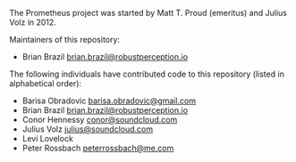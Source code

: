 The Prometheus project was started by Matt T. Proud (emeritus) and
Julius Volz in 2012.

Maintainers of this repository:

* Brian Brazil <brian.brazil@robustperception.io>

The following individuals have contributed code to this repository
(listed in alphabetical order):

* Barisa Obradovic <barisa.obradovic@gmail.com>
* Brian Brazil <brian.brazil@robustperception.io>
* Conor Hennessy <conor@soundcloud.com>
* Julius Volz <julius@soundcloud.com>
* Levi Lovelock
* Peter Rossbach <peterrossbach@me.com>

